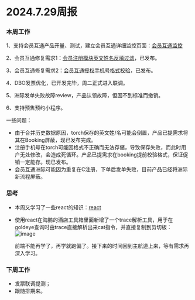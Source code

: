 # 2024.7.29周报

### 本周工作

1、支持会员互通产品开量、测试，建立会员互通详细监控页面：[会员互通监控](https://watcher.corp.qunar.com/dashboard/team/?path=qunar.team.hotel.a_frontend.user.hbooking.comm.biz.membership "会员互通监控")

2、会员互通修复需求1：[会员注册模块英文姓名反填过滤](http://pmo.corp.qunar.com/browse/FD-269942)，已发布。

3、会员互通修复需求2：[会员互通授权手机号格式校验](http://pmo.corp.qunar.com/browse/FD-270298)，已发布。

4、DBO发票优化，已开发完毕，周二正式进入联调。

5、洲际发单失败故障review，产品认领故障，但因不到标准而撤销。

6、支持预售预约小程序。

一些问题：

* 由于合并历史数据原因，torch保存的英文姓/名可能会倒置，产品已提需求将其在Booking屏蔽，现已发布完成。
* 注册手机号在torch可能因格式不正确而无法存储，导致保存失败，而此时用户无处修改，会造成死循环。产品已提需求在booking提前校验格式，保证促销一定能存。现已发布。
* 会员互通洲际可能因为重复在C注册，下单后发单失败，目前产品已经将洲际新流程屏蔽。

### 思考

* 本周又学习了一些react的知识：[react](https://wiki.corp.qunar.com/display/~weite.zhang/React)
* 使用react在海鹏的酒店工具箱里面新增了一个trace解析工具，用于在goldeye查询时由trace直接解析出来cat指令，并直接复制到剪切板：  
  ​![image](image-20240729205548-jfdqg5s.png)​

  前端不能再学了，再学就跑偏了。接下来的时间回到主航道上来，等有需求再深入学习。

### 下周工作

* 发票联调提测；
* 跟随排期来。

‍

